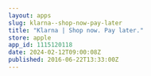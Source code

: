 ```yaml
---
layout: apps
slug: klarna--shop-now-pay-later
title: "Klarna | Shop now. Pay later."
store: apple
app_id: 1115120118
date: 2024-02-12T09:00:08Z
published: 2016-06-22T13:33:00Z
---
```

